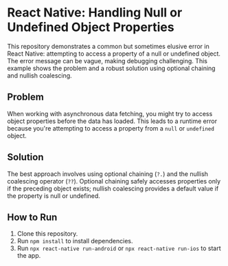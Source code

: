 # React Native: Handling Null or Undefined Object Properties

This repository demonstrates a common but sometimes elusive error in React Native: attempting to access a property of a null or undefined object.  The error message can be vague, making debugging challenging.  This example shows the problem and a robust solution using optional chaining and nullish coalescing.

## Problem

When working with asynchronous data fetching, you might try to access object properties before the data has loaded. This leads to a runtime error because you're attempting to access a property from a `null` or `undefined` object. 

## Solution

The best approach involves using optional chaining (`?.`) and the nullish coalescing operator (`??`).  Optional chaining safely accesses properties only if the preceding object exists; nullish coalescing provides a default value if the property is null or undefined.

## How to Run

1. Clone this repository.
2. Run `npm install` to install dependencies.
3. Run `npx react-native run-android` or `npx react-native run-ios` to start the app.